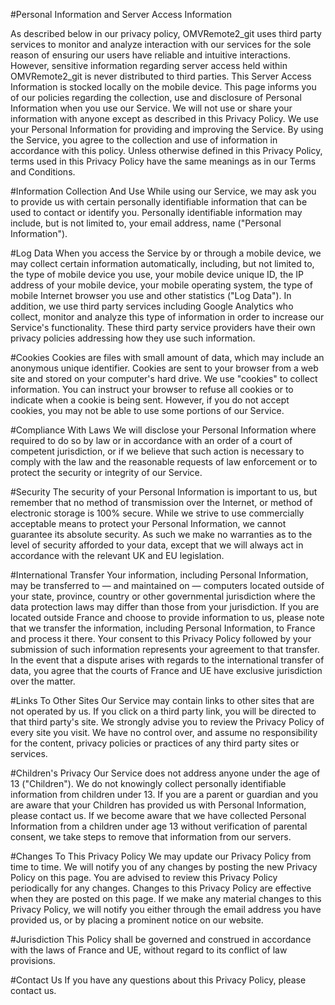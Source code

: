 #Personal Information and Server Access Information

As described below in our privacy policy, OMVRemote2_git uses third party services to monitor and analyze interaction with our services for the sole reason of ensuring our users have reliable and intuitive interactions. However, sensitive information regarding server access held within OMVRemote2_git is never distributed to third parties. This Server Access Information is stocked locally on the mobile device. 
This page informs you of our policies regarding the collection, use and disclosure of Personal Information when you use our Service.
We will not use or share your information with anyone except as described in this Privacy Policy.
We use your Personal Information for providing and improving the Service. By using the Service, you agree to the collection and use of information in accordance with this policy. Unless otherwise defined in this Privacy Policy, terms used in this Privacy Policy have the same meanings as in our Terms and Conditions.

#Information Collection And Use
While using our Service, we may ask you to provide us with certain personally identifiable information that can be used to contact or identify you. Personally identifiable information may include, but is not limited to, your email address, name ("Personal Information").

#Log Data
When you access the Service by or through a mobile device, we may collect certain information automatically, including, but not limited to, the type of mobile device you use, your mobile device unique ID, the IP address of your mobile device, your mobile operating system, the type of mobile Internet browser you use and other statistics ("Log Data").
In addition, we use third party services including Google Analytics who collect, monitor and analyze this type of information in order to increase our Service's functionality. These third party service providers have their own privacy policies addressing how they use such information.

#Cookies
Cookies are files with small amount of data, which may include an anonymous unique identifier. Cookies are sent to your browser from a web site and stored on your computer's hard drive.
We use "cookies" to collect information. You can instruct your browser to refuse all cookies or to indicate when a cookie is being sent. However, if you do not accept cookies, you may not be able to use some portions of our Service.

#Compliance With Laws
We will disclose your Personal Information where required to do so by law or in accordance with an order of a court of competent jurisdiction, or if we believe that such action is necessary to comply with the law and the reasonable requests of law enforcement or to protect the security or integrity of our Service.

#Security
The security of your Personal Information is important to us, but remember that no method of transmission over the Internet, or method of electronic storage is 100% secure. While we strive to use commercially acceptable means to protect your Personal Information, we cannot guarantee its absolute security. As such we make no warranties as to the level of security afforded to your data, except that we will always act in accordance with the relevant UK and EU legislation.

#International Transfer
Your information, including Personal Information, may be transferred to — and maintained on — computers located outside of your state, province, country or other governmental jurisdiction where the data protection laws may differ than those from your jurisdiction.
If you are located outside France and choose to provide information to us, please note that we transfer the information, including Personal Information, to France and process it there.
Your consent to this Privacy Policy followed by your submission of such information represents your agreement to that transfer.
In the event that a dispute arises with regards to the international transfer of data, you agree that the courts of France and UE have exclusive jurisdiction over the matter.

#Links To Other Sites
Our Service may contain links to other sites that are not operated by us. If you click on a third party link, you will be directed to that third party's site. We strongly advise you to review the Privacy Policy of every site you visit.
We have no control over, and assume no responsibility for the content, privacy policies or practices of any third party sites or services.

#Children's Privacy
Our Service does not address anyone under the age of 13 ("Children").
We do not knowingly collect personally identifiable information from children under 13. If you are a parent or guardian and you are aware that your Children has provided us with Personal Information, please contact us. If we become aware that we have collected Personal Information from a children under age 13 without verification of parental consent, we take steps to remove that information from our servers.

#Changes To This Privacy Policy
We may update our Privacy Policy from time to time. We will notify you of any changes by posting the new Privacy Policy on this page.
You are advised to review this Privacy Policy periodically for any changes. Changes to this Privacy Policy are effective when they are posted on this page.
If we make any material changes to this Privacy Policy, we will notify you either through the email address you have provided us, or by placing a prominent notice on our website.

#Jurisdiction
This Policy shall be governed and construed in accordance with the laws of France and UE, without regard to its conflict of law provisions.

#Contact Us
If you have any questions about this Privacy Policy, please contact us.

